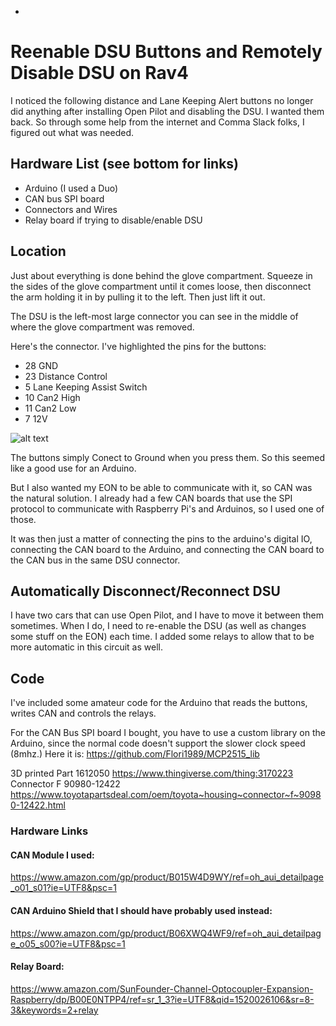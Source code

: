 -
# Reenable DSU Buttons and Remotely Disable DSU on Rav4
I noticed the following distance and Lane Keeping Alert buttons no longer did anything after installing Open Pilot and disabling the DSU. I wanted them back. So through some help from the internet and Comma Slack folks, I figured out what was needed.

## Hardware List (see bottom for links)
* Arduino (I used a Duo)
* CAN bus SPI board
* Connectors and Wires
* Relay board if trying to disable/enable DSU

## Location
Just about everything is done behind the glove compartment. Squeeze in the sides of the glove compartment until it comes loose, then disconnect the arm holding it in by pulling it to the left. Then just lift it out.

The DSU is the left-most large connector you can see in the middle of where the glove compartment was removed.

Here's the connector. I've highlighted the pins for the buttons:
* 28 GND
* 23 Distance Control
*  5 Lane Keeping Assist Switch
* 10 Can2 High
* 11 Can2 Low
*  7 12V

![alt text](https://github.com/joeljacobs/DSUButtons/blob/master/Images/DSU_Connector.png "DSU Connector")

The buttons simply Conect to Ground when you press them. So this seemed like a good use for an Arduino.

But I also wanted my EON to be able to communicate with it, so CAN was the natural solution.
I already had a few CAN boards that use the SPI protocol to communicate with Raspberry Pi's and Arduinos, so I used one of those.

It was then just a matter of connecting the pins to the arduino's digital IO, connecting the CAN board to the Arduino, and connecting the CAN board to the CAN bus in the same DSU connector. 

## Automatically Disconnect/Reconnect DSU
I have two cars that can use Open Pilot, and I have to move it between them sometimes. When I do, I need to re-enable the DSU (as well as changes some stuff on the EON) each time. I added some relays to allow that to be more automatic in this circuit as well. 

## Code
I've included some amateur code for the Arduino that reads the buttons, writes CAN and controls the relays. 

For the CAN Bus SPI board I bought, you have to use a custom library on the Arduino, since the normal code doesn't support the slower clock speed (8mhz.) Here it is:
https://github.com/Flori1989/MCP2515_lib

3D printed Part 1612050 
https://www.thingiverse.com/thing:3170223
Connector F 90980-12422
https://www.toyotapartsdeal.com/oem/toyota~housing~connector~f~90980-12422.html

### Hardware Links
#### CAN Module I used:
https://www.amazon.com/gp/product/B015W4D9WY/ref=oh_aui_detailpage_o01_s01?ie=UTF8&psc=1

#### CAN Arduino Shield that I should have probably used instead:
https://www.amazon.com/gp/product/B06XWQ4WF9/ref=oh_aui_detailpage_o05_s00?ie=UTF8&psc=1
#### Relay Board:
https://www.amazon.com/SunFounder-Channel-Optocoupler-Expansion-Raspberry/dp/B00E0NTPP4/ref=sr_1_3?ie=UTF8&qid=1520026106&sr=8-3&keywords=2+relay
